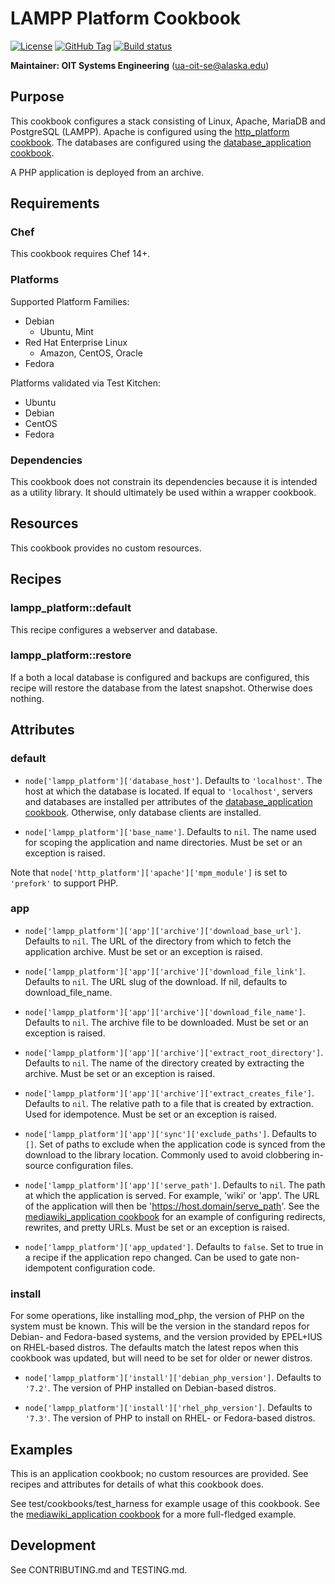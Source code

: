 # LAMPP Platform Cookbook

[![License](https://img.shields.io/github/license/ualaska-it/lamp_platform.svg)](https://github.com/ualaska-it/lamp_platform)
[![GitHub Tag](https://img.shields.io/github/tag/ualaska-it/lamp_platform.svg)](https://github.com/ualaska-it/lamp_platform)
[![Build status](https://ci.appveyor.com/api/projects/status/03muohyy9hlfuu5w/branch/master?svg=true)](https://ci.appveyor.com/project/UAlaska/lampp-platform/branch/master)

__Maintainer: OIT Systems Engineering__ (<ua-oit-se@alaska.edu>)

## Purpose

This cookbook configures a stack consisting of Linux, Apache, MariaDB and PostgreSQL (LAMPP).
Apache is configured using the [http_platform cookbook](https://github.com/ualaska-it/http_platform).
The databases are configured using the [database_application cookbook](https://github.com/ualaska-it/database_application).

A PHP application is deployed from an archive.

## Requirements

### Chef

This cookbook requires Chef 14+.

### Platforms

Supported Platform Families:

* Debian
  * Ubuntu, Mint
* Red Hat Enterprise Linux
  * Amazon, CentOS, Oracle
* Fedora

Platforms validated via Test Kitchen:

* Ubuntu
* Debian
* CentOS
* Fedora

### Dependencies

This cookbook does not constrain its dependencies because it is intended as a utility library.
It should ultimately be used within a wrapper cookbook.

## Resources

This cookbook provides no custom resources.

## Recipes

### lampp_platform::default

This recipe configures a webserver and database.

### lampp_platform::restore

If a both a local database is configured and backups are configured,
this recipe will restore the database from the latest snapshot.
Otherwise does nothing.

## Attributes

### default

* `node['lampp_platform']['database_host']`.
Defaults to `'localhost'`.
The host at which the database is located.
If equal to `'localhost'`, servers and databases are installed per attributes of the [database_application cookbook](https://github.com/ualaska-it/database_application).
Otherwise, only database clients are installed.

* `node['lampp_platform']['base_name']`.
Defaults to `nil`.
The name used for scoping the application and name directories.
Must be set or an exception is raised.

Note that `node['http_platform']['apache']['mpm_module']` is set to `'prefork'` to support PHP.

### app

* `node['lampp_platform']['app']['archive']['download_base_url']`.
Defaults to `nil`.
The URL of the directory from which to fetch the application archive.
Must be set or an exception is raised.

* `node['lampp_platform']['app']['archive']['download_file_link']`.
Defaults to `nil`.
The URL slug of the download.
If nil, defaults to download_file_name.

* `node['lampp_platform']['app']['archive']['download_file_name']`.
Defaults to `nil`.
The archive file to be downloaded.
Must be set or an exception is raised.

* `node['lampp_platform']['app']['archive']['extract_root_directory']`.
Defaults to `nil`.
The name of the directory created by extracting the archive. 
Must be set or an exception is raised.

* `node['lampp_platform']['app']['archive']['extract_creates_file']`.
Defaults to `nil`.
The relative path to a file that is created by extraction.
Used for idempotence.
Must be set or an exception is raised.

* `node['lampp_platform']['app']['sync']['exclude_paths']`.
Defaults to `[]`.
Set of paths to exclude when the application code is synced from the download to the library location.
Commonly used to avoid clobbering in-source configuration files.

* `node['lampp_platform']['app']['serve_path']`.
Defaults to `nil`.
The path at which the application is served.
For example, 'wiki' or 'app'.
The URL of the application will then be 'https://host.domain/serve_path'.
See the [mediawiki_application cookbook](https://github.com/calsev/mediawiki_application) for an example of configuring redirects, rewrites, and pretty URLs.
Must be set or an exception is raised.

* `node['lampp_platform']['app_updated']`.
Defaults to `false`.
Set to true in a recipe if the application repo changed.
Can be used to gate non-idempotent configuration code.

### install

For some operations, like installing mod_php, the version of PHP on the system must be known.
This will be the version in the standard repos for Debian- and Fedora-based systems, and the version provided by EPEL+IUS on RHEL-based distros.
The defaults match the latest repos when this cookbook was updated, but will need to be set for older or newer distros.

* `node['lampp_platform']['install']['debian_php_version']`.
Defaults to `'7.2'`.
The version of PHP installed on Debian-based distros.

* `node['lampp_platform']['install']['rhel_php_version']`.
Defaults to `'7.3'`.
The version of PHP to install on RHEL- or Fedora-based distros.

## Examples

This is an application cookbook; no custom resources are provided.
See recipes and attributes for details of what this cookbook does.

See test/cookbooks/test_harness for example usage of this cookbook.
See the [mediawiki_application cookbook](https://github.com/calsev/mediawiki_application) for a more full-fledged example.

## Development

See CONTRIBUTING.md and TESTING.md.
